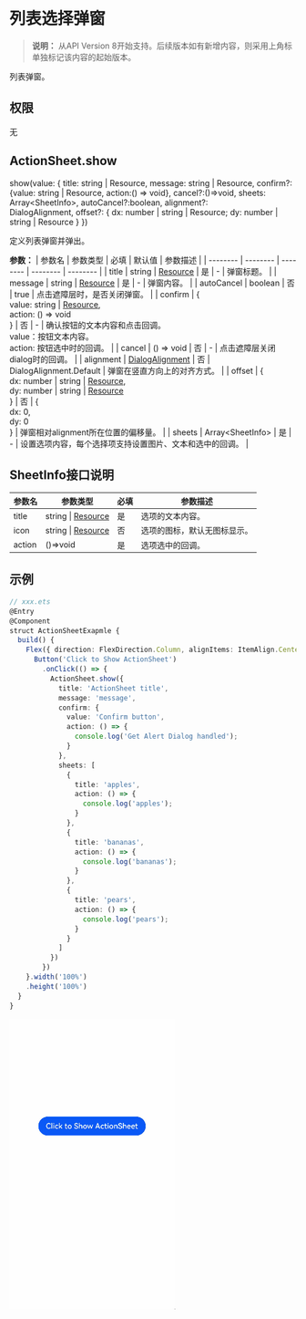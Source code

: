 # 列表选择弹窗

>  **说明：**
> 从API Version 8开始支持。后续版本如有新增内容，则采用上角标单独标记该内容的起始版本。


列表弹窗。


## 权限

无


## ActionSheet.show

show(value: {&nbsp;title: string&nbsp;|&nbsp;Resource,&nbsp;message: string&nbsp;|&nbsp;Resource,&nbsp;confirm?: {value: string&nbsp;|&nbsp;Resource,&nbsp;action:() => void},&nbsp;cancel?:()=>void,&nbsp;sheets: Array&lt;SheetInfo&gt;,&nbsp;autoCancel?:boolean,&nbsp;alignment?: DialogAlignment,&nbsp;offset?: { dx: number | string | Resource; dy: number | string | Resource } })

定义列表弹窗并弹出。

**参数：**
| 参数名 | 参数类型 | 必填 | 默认值 | 参数描述 |
| -------- | -------- | -------- | -------- | -------- |
| title | string&nbsp;\|&nbsp;[Resource](ts-types.md#resource) | 是 | - | 弹窗标题。 |
| message | string&nbsp;\|&nbsp;[Resource](ts-types.md#resource) | 是 | - | 弹窗内容。 |
| autoCancel | boolean | 否 | true | 点击遮障层时，是否关闭弹窗。 |
| confirm | {<br/>value:&nbsp;string&nbsp;\|&nbsp;[Resource](ts-types.md#resource),<br/>action:&nbsp;()&nbsp;=&gt;&nbsp;void<br/>} | 否 | - | 确认按钮的文本内容和点击回调。<br/>value：按钮文本内容。<br/>action:&nbsp;按钮选中时的回调。 |
| cancel | ()&nbsp;=&gt;&nbsp;void | 否 | - | 点击遮障层关闭dialog时的回调。 |
| alignment | [DialogAlignment](ts-methods-custom-dialog-box.md) | 否 | DialogAlignment.Default | 弹窗在竖直方向上的对齐方式。 |
| offset | {<br/>dx:&nbsp;number&nbsp;\|&nbsp;string&nbsp;\|&nbsp;[Resource](ts-types.md#resource),<br/>dy:&nbsp;number&nbsp;\|&nbsp;string&nbsp;\|&nbsp;[Resource](ts-types.md#resource)<br/>} | 否 | {<br/>dx:&nbsp;0,<br/>dy:&nbsp;0<br/>} | 弹窗相对alignment所在位置的偏移量。 |
| sheets | Array&lt;SheetInfo&gt; | 是 | - | 设置选项内容，每个选择项支持设置图片、文本和选中的回调。 |

## SheetInfo接口说明

| 参数名 | 参数类型                                                     | 必填 | 参数描述          |
| ------ | ------------------------------------------------------------ | ---- | ----------------- |
| title  | string&nbsp;\|&nbsp;[Resource](../../ui/ts-types.md#resource) | 是   | 选项的文本内容。       |
| icon   | string&nbsp;\|&nbsp;[Resource](../../ui/ts-types.md#resource) | 否   | 选项的图标，默认无图标显示。     |
| action | ()=&gt;void                                                  | 是   | 选项选中的回调。 |


## 示例


```ts
// xxx.ets
@Entry
@Component
struct ActionSheetExapmle {
  build() {
    Flex({ direction: FlexDirection.Column, alignItems: ItemAlign.Center, justifyContent: FlexAlign.Center }) {
      Button('Click to Show ActionSheet')
        .onClick(() => {
          ActionSheet.show({
            title: 'ActionSheet title',
            message: 'message',
            confirm: {
              value: 'Confirm button',
              action: () => {
                console.log('Get Alert Dialog handled');
              }
            },
            sheets: [
              {
                title: 'apples',
                action: () => {
                  console.log('apples');
                }
              },
              {
                title: 'bananas',
                action: () => {
                  console.log('bananas');
                }
              },
              {
                title: 'pears',
                action: () => {
                  console.log('pears');
                }
              }
            ]
          })
        })
    }.width('100%')
    .height('100%')
  }
}
```


![zh-cn_image_0000001241668363](figures/zh-cn_image_0000001241668363.gif)

